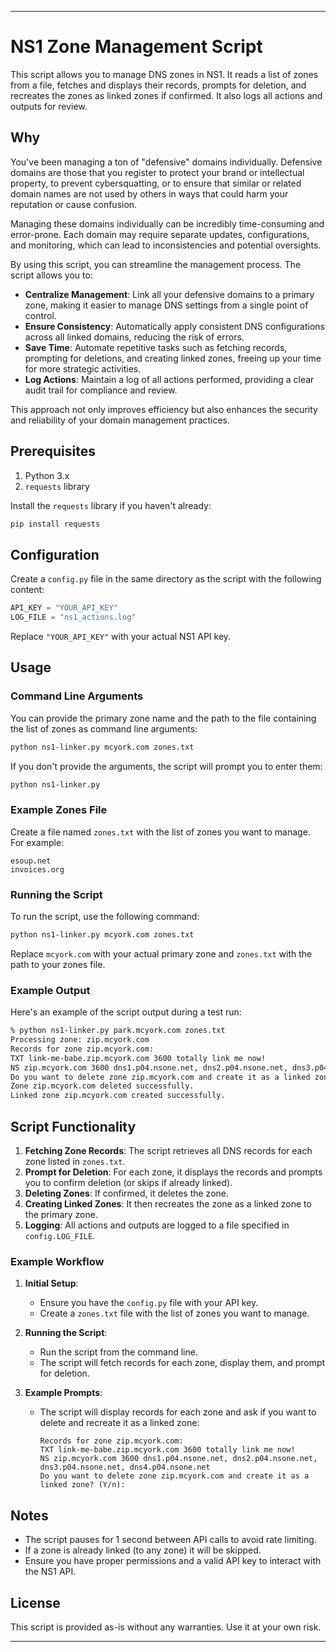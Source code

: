 
---

# NS1 Zone Management Script

This script allows you to manage DNS zones in NS1. It reads a list of zones from a file, fetches and displays their records, prompts for deletion, and recreates the zones as linked zones if confirmed. It also logs all actions and outputs for review.

## Why

You've been managing a ton of "defensive" domains individually. Defensive domains are those that you register to protect your brand or intellectual property, to prevent cybersquatting, or to ensure that similar or related domain names are not used by others in ways that could harm your reputation or cause confusion.

Managing these domains individually can be incredibly time-consuming and error-prone. Each domain may require separate updates, configurations, and monitoring, which can lead to inconsistencies and potential oversights.

By using this script, you can streamline the management process. The script allows you to:

- **Centralize Management**: Link all your defensive domains to a primary zone, making it easier to manage DNS settings from a single point of control.
- **Ensure Consistency**: Automatically apply consistent DNS configurations across all linked domains, reducing the risk of errors.
- **Save Time**: Automate repetitive tasks such as fetching records, prompting for deletions, and creating linked zones, freeing up your time for more strategic activities.
- **Log Actions**: Maintain a log of all actions performed, providing a clear audit trail for compliance and review.

This approach not only improves efficiency but also enhances the security and reliability of your domain management practices.

## Prerequisites

1. Python 3.x
2. `requests` library

Install the `requests` library if you haven't already:

```bash
pip install requests
```

## Configuration

Create a `config.py` file in the same directory as the script with the following content:

```python
API_KEY = "YOUR_API_KEY"
LOG_FILE = "ns1_actions.log"
```

Replace `"YOUR_API_KEY"` with your actual NS1 API key.

## Usage

### Command Line Arguments

You can provide the primary zone name and the path to the file containing the list of zones as command line arguments:

```bash
python ns1-linker.py mcyork.com zones.txt
```

If you don't provide the arguments, the script will prompt you to enter them:

```bash
python ns1-linker.py
```

### Example Zones File

Create a file named `zones.txt` with the list of zones you want to manage. For example:

```
esoup.net
invoices.org
```

### Running the Script

To run the script, use the following command:

```bash
python ns1-linker.py mcyork.com zones.txt
```

Replace `mcyork.com` with your actual primary zone and `zones.txt` with the path to your zones file.

### Example Output

Here's an example of the script output during a test run:

```bash
% python ns1-linker.py park.mcyork.com zones.txt
Processing zone: zip.mcyork.com
Records for zone zip.mcyork.com:
TXT link-me-babe.zip.mcyork.com 3600 totally link me now!
NS zip.mcyork.com 3600 dns1.p04.nsone.net, dns2.p04.nsone.net, dns3.p04.nsone.net, dns4.p04.nsone.net
Do you want to delete zone zip.mcyork.com and create it as a linked zone? (Y/n): y 
Zone zip.mcyork.com deleted successfully.
Linked zone zip.mcyork.com created successfully.
```

## Script Functionality

1. **Fetching Zone Records**: The script retrieves all DNS records for each zone listed in `zones.txt`.
2. **Prompt for Deletion**: For each zone, it displays the records and prompts you to confirm deletion (or skips if already linked).
3. **Deleting Zones**: If confirmed, it deletes the zone.
4. **Creating Linked Zones**: It then recreates the zone as a linked zone to the primary zone.
5. **Logging**: All actions and outputs are logged to a file specified in `config.LOG_FILE`.

### Example Workflow

1. **Initial Setup**:
   - Ensure you have the `config.py` file with your API key.
   - Create a `zones.txt` file with the list of zones you want to manage.

2. **Running the Script**:
   - Run the script from the command line.
   - The script will fetch records for each zone, display them, and prompt for deletion.

3. **Example Prompts**:
   - The script will display records for each zone and ask if you want to delete and recreate it as a linked zone:
     ```
     Records for zone zip.mcyork.com:
     TXT link-me-babe.zip.mcyork.com 3600 totally link me now!
     NS zip.mcyork.com 3600 dns1.p04.nsone.net, dns2.p04.nsone.net, dns3.p04.nsone.net, dns4.p04.nsone.net
     Do you want to delete zone zip.mcyork.com and create it as a linked zone? (Y/n):
     ```

## Notes

- The script pauses for 1 second between API calls to avoid rate limiting.
- If a zone is already linked (to any zone) it will be skipped.
- Ensure you have proper permissions and a valid API key to interact with the NS1 API.

## License

This script is provided as-is without any warranties. Use it at your own risk.

---